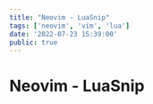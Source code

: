 ```yaml
---
title: "Neovim - LuaSnip"
tags: ['neovim', 'vim', 'lua']
date: '2022-07-23 15:39:00'
public: true
---
```


# Neovim - LuaSnip




